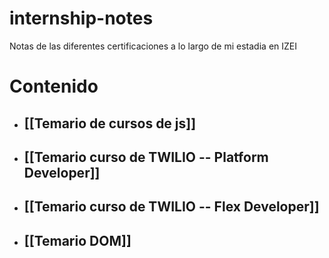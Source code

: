 # internship-notes
Notas de las diferentes certificaciones a lo largo de mi estadia en IZEI

# Contenido

- ## [[Temario de cursos de js]]
- ## [[Temario curso de TWILIO -- Platform Developer]]
- ## [[Temario curso de TWILIO -- Flex Developer]]
- ## [[Temario DOM]]


